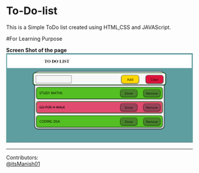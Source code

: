 # To-Do-list
This is a Simple ToDo list created using HTML,CSS and JAVAScript.

#For Learning Purpose

<b>Screen Shot of the page</b>
<img src="Screenshot 2022-10-14 194859.png">
<hr>
Contributors:<br>
<a href="https://github.com/itsManish01">@itsManish01</a>
